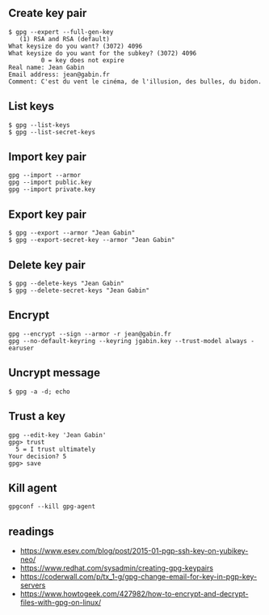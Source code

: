 ## Create key pair
```
$ gpg --expert --full-gen-key
   (1) RSA and RSA (default)
What keysize do you want? (3072) 4096
What keysize do you want for the subkey? (3072) 4096
         0 = key does not expire
Real name: Jean Gabin
Email address: jean@gabin.fr
Comment: C'est du vent le cinéma, de l'illusion, des bulles, du bidon.
```

## List keys
```
$ gpg --list-keys
$ gpg --list-secret-keys
```

## Import key pair
```
gpg --import --armor
gpg --import public.key
gpg --import private.key
```

## Export key pair
```
$ gpg --export --armor "Jean Gabin"
$ gpg --export-secret-key --armor "Jean Gabin"
```

## Delete key pair
```
$ gpg --delete-keys "Jean Gabin"
$ gpg --delete-secret-keys "Jean Gabin"
```

## Encrypt
```
gpg --encrypt --sign --armor -r jean@gabin.fr
gpg --no-default-keyring --keyring jgabin.key --trust-model always -earuser
```

## Uncrypt message
```
$ gpg -a -d; echo
```

## Trust a key
```
gpg --edit-key 'Jean Gabin'
gpg> trust
  5 = I trust ultimately
Your decision? 5
gpg> save
```

## Kill agent
```
gpgconf --kill gpg-agent
```

## readings
* https://www.esev.com/blog/post/2015-01-pgp-ssh-key-on-yubikey-neo/
* https://www.redhat.com/sysadmin/creating-gpg-keypairs
* https://coderwall.com/p/tx_1-g/gpg-change-email-for-key-in-pgp-key-servers
* https://www.howtogeek.com/427982/how-to-encrypt-and-decrypt-files-with-gpg-on-linux/
